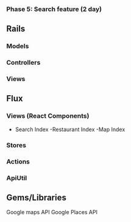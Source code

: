 ### Phase 5: Search feature (2 day)


## Rails
### Models

### Controllers


### Views

## Flux
### Views (React Components)
* Search Index
  -Restaurant Index
  -Map Index

### Stores
### Actions

### ApiUtil

## Gems/Libraries
Google maps API
Google Places API
